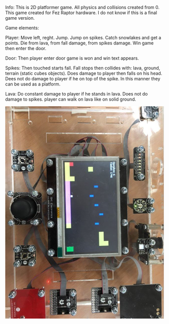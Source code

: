 Info:
This is 2D platformer game. All physics and collisions created from 0.
This game created for Fez Raptor hardware.
I do not know if this is a final game version. 

Game elements:

Player:
Move left, reght. Jump. Jump on spikes. 
Catch snowlakes and get a points.
Die from lava, from fall damage, from spikes damage.
Win game then enter the door.

Door:
Then player enter door game is won and win text appears.

Spikes:
Then touched starts fall.
Fall stops then collides with: lava, ground, terrain (static cubes objects).
Does damage to player then falls on his head.
Dees not do damage to player if he on top of the spike.
In this manner they can be used as a platform.

Lava:
Do constant damage to player if he stands in lava.
Does not do damage to spikes.
player can walk on lava like on solid ground.


![Device](https://github.com/oOPoloOo/FezRaptor-2D-Game/blob/poGyvybes2_GalutiniamAtsiskaitymui/FezRaptorGameVideos/Device.jpg)



